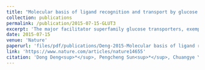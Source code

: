 ```yaml
---
title: "Molecular basis of ligand recognition and transport by glucose transporters"
collection: publications
permalink: /publication/2015-07-15-GLUT3
excerpt: 'The major facilitator superfamily glucose transporters, exemplified by human GLUT1–4, have been central to the study of solute transport. Using lipidic cubic phase crystallization and microfocus X-ray diffraction, we determined the structure of human GLUT3 in complex with D-glucose at 1.5 Å resolution in an outward-occluded conformation. The high-resolution structure allows discrimination of both α- and β-anomers of D-glucose. Two additional structures of GLUT3 bound to the exofacial inhibitor maltose were obtained at 2.6 Å in the outward-open and 2.4 Å in the outward-occluded states. In all three structures, the ligands are predominantly coordinated by polar residues from the carboxy terminal domain. Conformational transition from outward-open to outward-occluded entails a prominent local rearrangement of the extracellular part of transmembrane segment TM7. Comparison of the outward-facing GLUT3 structures with the inward-open GLUT1 provides insights into the alternating access cycle for GLUTs, whereby the C-terminal domain provides the primary substrate-binding site and the amino-terminal domain undergoes rigid-body rotation with respect to the C-terminal domain. Our studies provide an important framework for the mechanistic and kinetic understanding of GLUTs and shed light on structure-guided ligand design.'
date: 2015-07-15
venue: 'Nature'
paperurl: 'files/pdf/publications/Deng-2015-Molecular basis of ligand recognitio.pdf'
link: 'https://www.nature.com/articles/nature14655'
citation: 'Dong Deng<sup>*</sup>, Pengcheng Sun<sup>*</sup>, Chuangye Yan, Meng Ke, Xin Jiang, <b>Lei Xiong</b>, Wenlin Ren, Kunio Hirata, Masaki Yamamoto, Shilong Fan, Nieng Yan (2015). &quot;Molecular basis of ligand recognition and transport by glucose transporters.&quot; <i>Nature</i>. 526, 391-396.'
---
```

